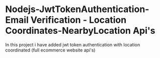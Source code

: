 # Nodejs-JwtTokenAuthentication-Email Verification - Location Coordinates-NearbyLocation Api's
In this project i have added jwt token authentication with location coordinated (full ecommerce website api's)
